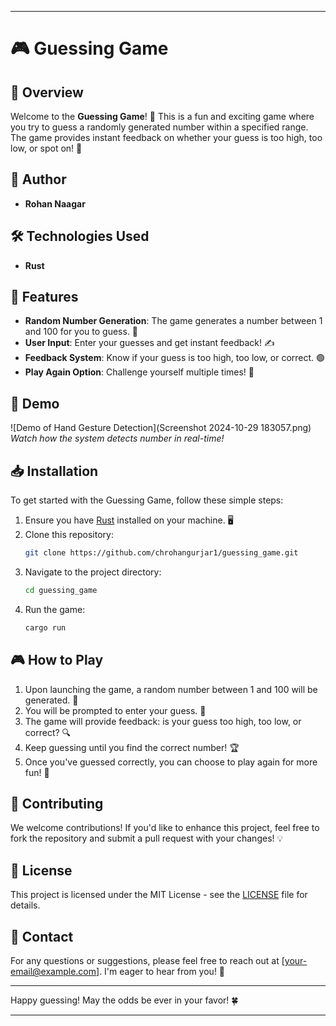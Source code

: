 
---

# 🎮 Guessing Game

## 🌟 Overview

Welcome to the **Guessing Game**! 🎉 This is a fun and exciting game where you try to guess a randomly generated number within a specified range. The game provides instant feedback on whether your guess is too high, too low, or spot on! 🥳

## 👤 Author

- **Rohan Naagar**

## 🛠️ Technologies Used

- **Rust**

## 🚀 Features

- **Random Number Generation**: The game generates a number between 1 and 100 for you to guess. 🎲
- **User Input**: Enter your guesses and get instant feedback! ✍️
- **Feedback System**: Know if your guess is too high, too low, or correct. 🟢
- **Play Again Option**: Challenge yourself multiple times! 🔄

## 📸 Demo

![Demo of Hand Gesture Detection](Screenshot 2024-10-29 183057.png)  
*Watch how the system detects number in real-time!*

## 📥 Installation

To get started with the Guessing Game, follow these simple steps:

1. Ensure you have [Rust](https://www.rust-lang.org/tools/install) installed on your machine. 🖥️
2. Clone this repository:
   ```bash
   git clone https://github.com/chrohangurjar1/guessing_game.git
   ```
3. Navigate to the project directory:
   ```bash
   cd guessing_game
   ```
4. Run the game:
   ```bash
   cargo run
   ```

## 🎮 How to Play

1. Upon launching the game, a random number between 1 and 100 will be generated. 🔢
2. You will be prompted to enter your guess. 🤔
3. The game will provide feedback: is your guess too high, too low, or correct? 🔍
4. Keep guessing until you find the correct number! 🏆
5. Once you've guessed correctly, you can choose to play again for more fun! 🎊

## 🤝 Contributing

We welcome contributions! If you'd like to enhance this project, feel free to fork the repository and submit a pull request with your changes! 💡

## 📝 License

This project is licensed under the MIT License - see the [LICENSE](LICENSE) file for details.

## 📧 Contact

For any questions or suggestions, please feel free to reach out at [your-email@example.com]. I'm eager to hear from you! 💬

---

Happy guessing! May the odds be ever in your favor! 🍀

---

